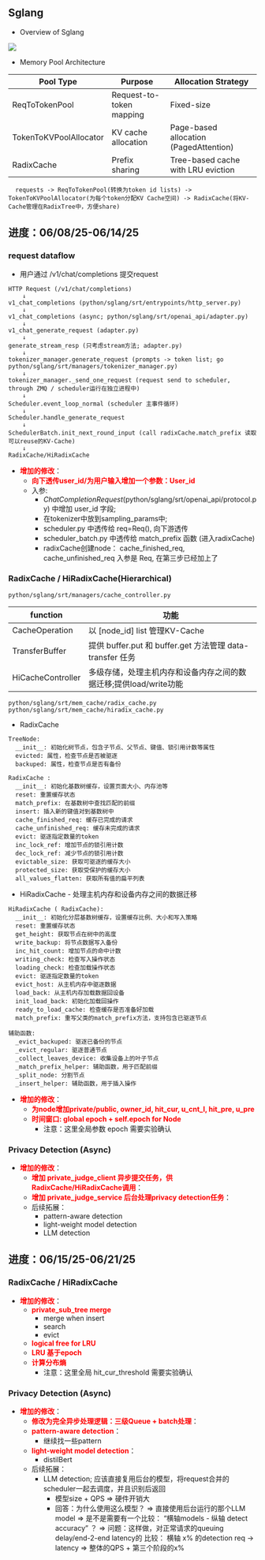 ## Sglang

- Overview of Sglang
<img src="./pictures/Sglang-0_4_6-overview.png" wdith=600>

- Memory Pool Architecture

|Pool Type|Purpose|Allocation Strategy|
|--|--|--|
|ReqToTokenPool|Request-to-token mapping|Fixed-size|
|TokenToKVPoolAllocator|KV cache allocation|Page-based allocation (PagedAttention)|
|RadixCache|Prefix sharing|Tree-based cache with LRU eviction|

```shell
  requests -> ReqToTokenPool(转换为token id lists) -> TokenToKVPoolAllocator(为每个token分配KV Cache空间) -> RadixCache(将KV-Cache管理在RadixTree中，方便share)
```

## 进度：06/08/25-06/14/25
### request dataflow
- 用户通过 /v1/chat/completions 提交request
```shell
HTTP Request (/v1/chat/completions)
    ↓
v1_chat_completions (python/sglang/srt/entrypoints/http_server.py)
    ↓
v1_chat_completions (async; python/sglang/srt/openai_api/adapter.py)
    ↓
v1_chat_generate_request (adapter.py)
    ↓
generate_stream_resp (只考虑stream方法; adapter.py)
    ↓
tokenizer_manager.generate_request (prompts -> token list; go python/sglang/srt/managers/tokenizer_manager.py)
    ↓
tokenizer_manager._send_one_request (request send to scheduler, through ZMQ / scheduler运行在独立进程中)
    ↓
Scheduler.event_loop_normal (scheduler 主事件循环)
    ↓
Scheduler.handle_generate_request
    ↓
SchedulerBatch.init_next_round_input (call radixCache.match_prefix 读取可以reuse的KV-Cache)
    ↓
RadixCache/HiRadixCache
```

- **<font color="red">增加的修改</font>**：
  - **<font color="red">向下透传user_id/为用户输入增加一个参数：User_id</font>**
  - 入参: 
    - $ChatCompletionRequest$(python/sglang/srt/openai_api/protocol.py) 中增加 user_id 字段; 
    - 在tokenizer中放到sampling_params中; 
    - scheduler.py 中透传给 req=Req(), 向下游透传
    - scheduler_batch.py 中透传给 match_prefix 函数 (进入radixCache)
    - radixCache创建node： cache_finished_req, cache_unfinished_req 入参是 Req, 在第三步已经加上了

### RadixCache / HiRadixCache(Hierarchical)
```shell
python/sglang/srt/managers/cache_controller.py
```

|function|功能|
|--|--|
|CacheOperation|以 [node_id] list 管理KV-Cache|
|TransferBuffer|提供 buffer.put 和 buffer.get 方法管理 data-transfer 任务|
|HiCacheController|多级存储，处理主机内存和设备内存之间的数据迁移;提供load/write功能|

```shell
python/sglang/srt/mem_cache/radix_cache.py
python/sglang/srt/mem_cache/hiradix_cache.py
```
- RadixCache
```shell
TreeNode: 
  __init__: 初始化树节点，包含子节点、父节点、键值、锁引用计数等属性
  evicted: 属性，检查节点是否被驱逐
  backuped: 属性，检查节点是否有备份

RadixCache :
  __init__: 初始化基数树缓存，设置页面大小、内存池等
  reset: 重置缓存状态
  match_prefix: 在基数树中查找匹配的前缀
  insert: 插入新的键值对到基数树中
  cache_finished_req: 缓存已完成的请求
  cache_unfinished_req: 缓存未完成的请求
  evict: 驱逐指定数量的token
  inc_lock_ref: 增加节点的锁引用计数
  dec_lock_ref: 减少节点的锁引用计数
  evictable_size: 获取可驱逐的缓存大小
  protected_size: 获取受保护的缓存大小
  all_values_flatten: 获取所有值的扁平列表
```
- HiRadixCache - 处理主机内存和设备内存之间的数据迁移
```shell
HiRadixCache ( RadixCache):
  __init__: 初始化分层基数树缓存，设置缓存比例、大小和写入策略
  reset: 重置缓存状态
  get_height: 获取节点在树中的高度
  write_backup: 将节点数据写入备份
  inc_hit_count: 增加节点的命中计数
  writing_check: 检查写入操作状态
  loading_check: 检查加载操作状态
  evict: 驱逐指定数量的token
  evict_host: 从主机内存中驱逐数据
  load_back: 从主机内存加载数据回设备
  init_load_back: 初始化加载回操作
  ready_to_load_cache: 检查缓存是否准备好加载
  match_prefix: 重写父类的match_prefix方法，支持包含已驱逐节点

辅助函数:
  _evict_backuped: 驱逐已备份的节点
  _evict_regular: 驱逐普通节点
  _collect_leaves_device: 收集设备上的叶子节点
  _match_prefix_helper: 辅助函数，用于匹配前缀
  _split_node: 分割节点
  _insert_helper: 辅助函数，用于插入操作
```

- **<font color="red">增加的修改</font>**：
  - **<font color="red">为node增加private/public, owner_id, hit_cur, u_cnt_l, hit_pre, u_pre</font>**
  - **<font color="red">时间窗口: global epoch + self.epoch for Node</font>**
    - 注意：这里全局参数 epoch 需要实验确认


### Privacy Detection (Async)
- **<font color="red">增加的修改</font>**：
  - **<font color="red">增加 private_judge_client 异步提交任务，供RadixCache/HiRadixCache调用</font>**：
  - **<font color="red">增加 private_judge_service 后台处理privacy detection任务</font>**：
  - 后续拓展：
    - pattern-aware detection
    - light-weight model detection
    - LLM detection


## 进度：06/15/25-06/21/25
### RadixCache / HiRadixCache
- **<font color="red">增加的修改</font>**：
  - **<font color="red">private_sub_tree merge</font>**
    - merge when insert
    - search
    - evict
  - **<font color="red">logical free for LRU</font>**
  - **<font color="red">LRU 基于epoch</font>**
  - **<font color="red">计算分布熵</font>**
    - 注意：这里全局 hit_cur_threshold 需要实验确认


### Privacy Detection (Async)
- **<font color="red">增加的修改</font>**：
  - **<font color="red">修改为完全异步处理逻辑：三级Queue + batch处理</font>**：
  - **<font color="red">pattern-aware detection</font>**：
    - 继续找一些pattern
  - **<font color="red">light-weight model detection</font>**：
    - distilBert
  - 后续拓展：
    - LLM detection; 应该直接复用后台的模型，将request合并的scheduler一起去调度，并且识别后返回
      - 模型size + QPS => 硬件开销大
      - 回答：为什么使用这么模型？
      => 直接使用后台运行的那个LLM model
      => 是不是需要有一个比较： “横轴models - 纵轴 detect accuracy” ？
      => 问题：这样做，对正常请求的queuing delay/end-2-end latency的 比较： 横轴 x% 的detection req -> latency
      => 整体的QPS + 第三个阶段的x%